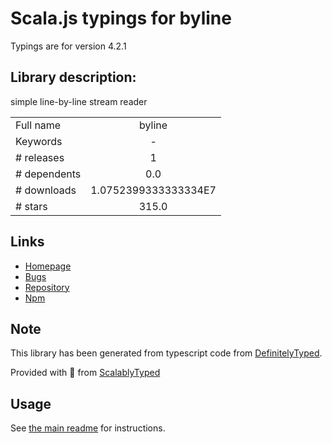 
# Scala.js typings for byline

Typings are for version 4.2.1

## Library description:
simple line-by-line stream reader

|                    |                 |
| ------------------ | :-------------: |
| Full name          | byline |
| Keywords           | - |
| # releases         | 1 |
| # dependents       | 0.0 |
| # downloads        | 1.0752399333333334E7 |
| # stars            | 315.0 |

## Links
- [Homepage](https://github.com/jahewson/node-byline)
- [Bugs](https://github.com/jahewson/node-byline/issues)
- [Repository](https://github.com/jahewson/node-byline)
- [Npm](https://www.npmjs.com/package/byline)
    


## Note
This library has been generated from typescript code from [DefinitelyTyped](https://definitelytyped.org).

Provided with :purple_heart: from [ScalablyTyped](https://github.com/oyvindberg/ScalablyTyped)

## Usage
See [the main readme](../../readme.md) for instructions.


